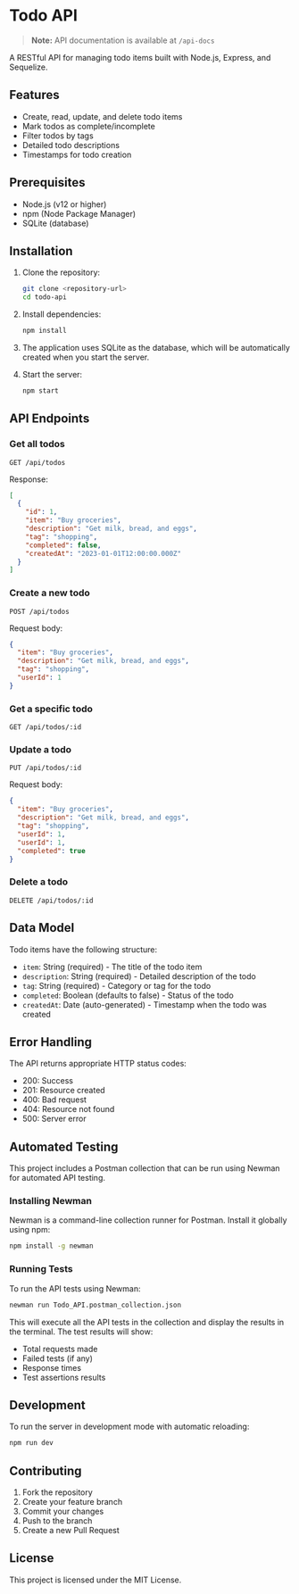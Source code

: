 # Todo API

> **Note:** API documentation is available at `/api-docs`

A RESTful API for managing todo items built with Node.js, Express, and Sequelize.

## Features

- Create, read, update, and delete todo items
- Mark todos as complete/incomplete
- Filter todos by tags
- Detailed todo descriptions
- Timestamps for todo creation

## Prerequisites

- Node.js (v12 or higher)
- npm (Node Package Manager)
- SQLite (database)

## Installation

1. Clone the repository:
   ```bash
   git clone <repository-url>
   cd todo-api
   ```

2. Install dependencies:
   ```bash
   npm install
   ```

3. The application uses SQLite as the database, which will be automatically created when you start the server.

4. Start the server:
   ```bash
   npm start
   ```

## API Endpoints

### Get all todos
```
GET /api/todos
```
Response:
```json
[
  {
    "id": 1,
    "item": "Buy groceries",
    "description": "Get milk, bread, and eggs",
    "tag": "shopping",
    "completed": false,
    "createdAt": "2023-01-01T12:00:00.000Z"
  }
]
```

### Create a new todo
```
POST /api/todos
```
Request body:
```json
{
  "item": "Buy groceries",
  "description": "Get milk, bread, and eggs",
  "tag": "shopping",
  "userId": 1
}
```

### Get a specific todo
```
GET /api/todos/:id
```

### Update a todo
```
PUT /api/todos/:id
```
Request body:
```json
{
  "item": "Buy groceries",
  "description": "Get milk, bread, and eggs",
  "tag": "shopping",
  "userId": 1,
  "userId": 1,
  "completed": true
}
```

### Delete a todo
```
DELETE /api/todos/:id
```

## Data Model

Todo items have the following structure:

- `item`: String (required) - The title of the todo item
- `description`: String (required) - Detailed description of the todo
- `tag`: String (required) - Category or tag for the todo
- `completed`: Boolean (defaults to false) - Status of the todo
- `createdAt`: Date (auto-generated) - Timestamp when the todo was created

## Error Handling

The API returns appropriate HTTP status codes:

- 200: Success
- 201: Resource created
- 400: Bad request
- 404: Resource not found
- 500: Server error

## Automated Testing

This project includes a Postman collection that can be run using Newman for automated API testing.

### Installing Newman

Newman is a command-line collection runner for Postman. Install it globally using npm:

```bash
npm install -g newman
```

### Running Tests

To run the API tests using Newman:

```bash
newman run Todo_API.postman_collection.json
```

This will execute all the API tests in the collection and display the results in the terminal. The test results will show:
- Total requests made
- Failed tests (if any)
- Response times
- Test assertions results

## Development

To run the server in development mode with automatic reloading:

```bash
npm run dev
```

## Contributing

1. Fork the repository
2. Create your feature branch
3. Commit your changes
4. Push to the branch
5. Create a new Pull Request

## License

This project is licensed under the MIT License.